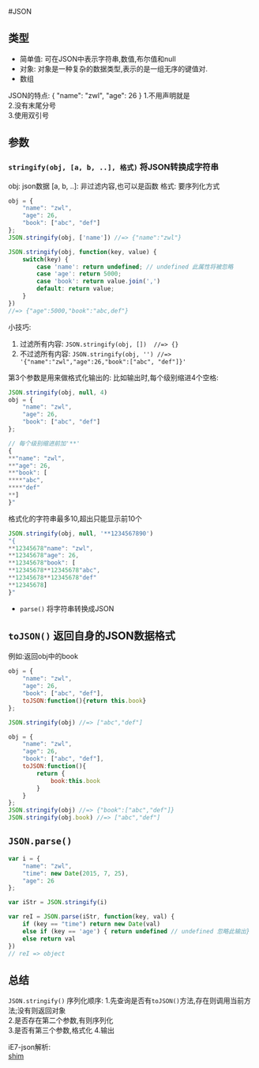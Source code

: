 #JSON

## 类型
* 简单值: 可在JSON中表示字符串,数值,布尔值和null
* 对象: 对象是一种复杂的数据类型,表示的是一组无序的键值对.  
* 数组  

JSON的特点:
{
	"name": "zwl",
	"age": 26
}
1.不用声明就是  
2.没有末尾分号  
3.使用双引号  

## 参数  
### `stringify(obj, [a, b, ..], 格式)` 将JSON转换成字符串
obj: json数据
[a, b, ..]: 非过滤内容,也可以是函数
格式: 要序列化方式 

```javascript
obj = {
	"name": "zwl",
	"age": 26,
	"book": ["abc", "def"]
};
JSON.stringify(obj, ['name']) //=> {"name":"zwl"} 

JSON.stringify(obj, function(key, value) {
	switch(key) {
		case 'name': return undefined; // undefined 此属性将被忽略
		case 'age': return 5000;
		case 'book': return value.join(',')
		default: return value;
	}
}) 
//=> {"age":5000,"book":"abc,def"}
```
小技巧:
1. 过滤所有内容: `JSON.stringify(obj, [])  //=> {}`  
2. 不过滤所有内容: `JSON.stringify(obj, '') //=> '{"name":"zwl","age":26,"book":["abc", "def"]}'`  


第3个参数是用来做格式化输出的:
比如输出时,每个级别缩进4个空格:
```javascript
JSON.stringify(obj, null, 4)  
obj = {
	"name": "zwl",
	"age": 26,
	"book": ["abc", "def"]
};

// 每个级别缩进前加'**'
{
**"name": "zwl",
**"age": 26,
**"book": [
****"abc",
****"def"
**]
}"  
```

格式化的字符串最多10,超出只能显示前10个
```javascript
JSON.stringify(obj, null, '**1234567890')
"{
**12345678"name": "zwl",
**12345678"age": 26,
**12345678"book": [
**12345678**12345678"abc",
**12345678**12345678"def"
**12345678]
}"
```
* `parse()` 将字符串转换成JSON  

## `toJSON()` 返回自身的JSON数据格式
例如:返回obj中的book 
```javascript 
obj = {
	"name": "zwl",
	"age": 26,
	"book": ["abc", "def"],
	toJSON:function(){return this.book}
};

JSON.stringify(obj) //=> ["abc","def"] 

obj = {
	"name": "zwl",
	"age": 26,
	"book": ["abc", "def"],
	toJSON:function(){
		return {
			book:this.book
		}
	}
};
JSON.stringify(obj) //=> {"book":["abc","def"]}  
JSON.stringify(obj.book) //=> ["abc","def"]  
```

## `JSON.parse()` 

```javascript
var i = {
	"name": "zwl",
	"time": new Date(2015, 7, 25),
	"age": 26
};

var iStr = JSON.stringify(i)

var reI = JSON.parse(iStr, function(key, val) {
	if (key == "time") return new Date(val)
	else if (key == 'age') { return undefined // undefined 忽略此输出}  
	else return val
})
// reI => object  
```  

## 总结  
`JSON.stringify()` 序列化顺序:
1.先查询是否有`toJSON()`方法,存在则调用当前方法;没有则返回对象  
2.是否存在第二个参数,有则序列化  
3.是否有第三个参数,格式化
4.输出  


iE7-json解析:  
[shim](https://github.com/douglascrockford/JSON-js)